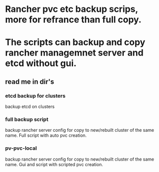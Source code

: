 # Rancher pvc etc backup scrips, more for refrance than full copy.

# The scripts can backup and copy rancher managemnet server and etcd without gui.

## read me in dir's

### etcd backup for clusters
backup etcd on clusters

### full backup script
backup rancher server config for copy to new/rebuilt cluster of the same name. Full script with auto pvc creation.

### pv-pvc-local
backup rancher server config for copy to new/rebuilt cluster of the same name. Gui and script with scripted pvc creation.
